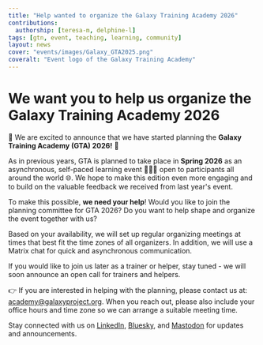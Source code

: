 ```yaml
---
title: "Help wanted to organize the Galaxy Training Academy 2026"
contributions:
  authorship: [teresa-m, delphine-l]
tags: [gtn, event, teaching, learning, community]
layout: news
cover: "events/images/Galaxy_GTA2025.png"
coveralt: "Event logo of the Galaxy Training Academy"
---
```


# We want you to help us organize the Galaxy Training Academy 2026

🎉 We are excited to announce that we have started planning the **Galaxy Training Academy (GTA) 2026!** 🎉

As in previous years, GTA is planned to take place in **Spring 2026** as an asynchronous, self-paced learning event ​👩🏽‍💻​ open to participants all around the world 🌐​.  We hope to make this edition even more engaging and to build on the valuable feedback we received from last year's event.

To make this possible, **we need your help**!
Would you like to join the planning committee for GTA 2026? Do you want to help shape and organize the event together with us?

Based on your availability, we will set up regular organizing meetings at times that best fit the time zones of all organizers. In addition, we will use a Matrix chat for quick and asynchronous communication.

If you would like to join us later as a trainer or helper, stay tuned - we will soon announce an open call for trainers and helpers.

👉 If you are interested in helping with the planning, please contact us at: academy@galaxyproject.org.
When you reach out, please also include your office hours and time zone so we can arrange a suitable meeting time.

Stay connected with us on [LinkedIn](https://www.linkedin.com/groups/4907635/), [Bluesky](https://bsky.app/profile/galaxyproject.bsky.social), and [Mastodon](https://mstdn.science/@galaxyproject) for updates and announcements.